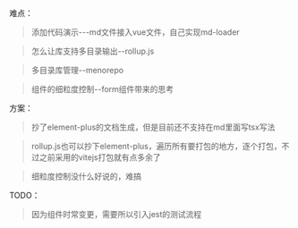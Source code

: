 难点：
> 添加代码演示---md文件接入vue文件，自己实现md-loader

> 怎么让库支持多目录输出--rollup.js

> 多目录库管理--menorepo

> 组件的细粒度控制--form组件带来的思考



方案：
> 抄了element-plus的文档生成，但是目前还不支持在md里面写tsx写法

> rollup.js也可以抄下element-plus，遍历所有要打包的地方，逐个打包，不过之前采用的vitejs打包就有点多余了

> 细粒度控制没什么好说的，难搞


TODO：
> 因为组件时常变更，需要所以引入jest的测试流程

